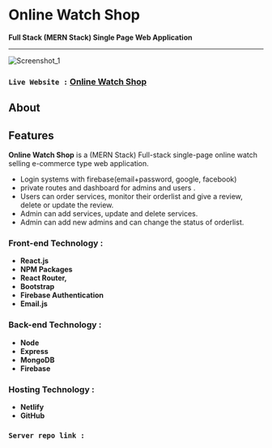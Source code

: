 # **Online Watch Shop**
**Full Stack (MERN Stack) Single Page Web Application**<br> <hr/>
![Screenshot_1](https://user-images.githubusercontent.com/76748226/123743735-794f4480-d8cf-11eb-9e1c-0643d06bce94.png)
### `Live Website :` [Online Watch Shop](https://online-watch-shop.netlify.app/)

## About

## Features
**Online Watch Shop** is a (MERN Stack) Full-stack single-page online watch selling e-commerce type web application.

- Login systems with firebase(email+password, google, facebook)
- private routes and dashboard for admins and users .
- Users can order services, monitor their orderlist and give a review, delete or update the review.
- Admin can add services, update and delete services.
- Admin can add new admins and can change the status of orderlist.


### Front-end Technology : 
- **React.js**
- **NPM Packages**
- **React Router,**
- **Bootstrap**
- **Firebase Authentication**
- **Email.js**



### Back-end Technology : 
- **Node**
- **Express**
- **MongoDB**
- **Firebase**


### Hosting Technology :
- **Netlify**
- **GitHub**

### `Server repo link :` []()



